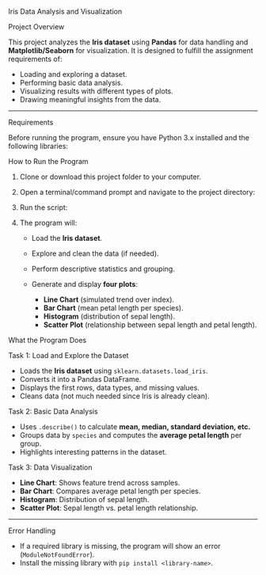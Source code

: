 

 Iris Data Analysis and Visualization

 Project Overview

This project analyzes the **Iris dataset** using **Pandas** for data handling and **Matplotlib/Seaborn** for visualization.
It is designed to fulfill the assignment requirements of:

* Loading and exploring a dataset.
* Performing basic data analysis.
* Visualizing results with different types of plots.
* Drawing meaningful insights from the data.

---

 Requirements

Before running the program, ensure you have Python 3.x installed and the following libraries:

How to Run the Program

1. Clone or download this project folder to your computer.

2. Open a terminal/command prompt and navigate to the project directory:


3. Run the script:

  

4. The program will:

   * Load the **Iris dataset**.
   * Explore and clean the data (if needed).
   * Perform descriptive statistics and grouping.
   * Generate and display **four plots**:

     * **Line Chart** (simulated trend over index).
     * **Bar Chart** (mean petal length per species).
     * **Histogram** (distribution of sepal length).
     * **Scatter Plot** (relationship between sepal length and petal length).

 What the Program Does

Task 1: Load and Explore the Dataset

* Loads the **Iris dataset** using `sklearn.datasets.load_iris`.
* Converts it into a Pandas DataFrame.
* Displays the first rows, data types, and missing values.
* Cleans data (not much needed since Iris is already clean).

Task 2: Basic Data Analysis

* Uses `.describe()` to calculate **mean, median, standard deviation, etc.**
* Groups data by `species` and computes the **average petal length** per group.
* Highlights interesting patterns in the dataset.

 Task 3: Data Visualization

* **Line Chart**: Shows feature trend across samples.
* **Bar Chart**: Compares average petal length per species.
* **Histogram**: Distribution of sepal length.
* **Scatter Plot**: Sepal length vs. petal length relationship.

---

 Error Handling

* If a required library is missing, the program will show an error (`ModuleNotFoundError`).
* Install the missing library with `pip install <library-name>`.

